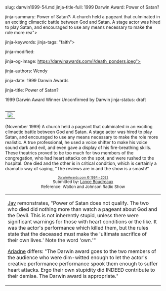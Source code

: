 slug: darwin1999-54.md
jinja-title-full: 1999 Darwin Award: Power of Satan?

jinja-summary: Power of Satan?: A church held a pageant that culminated in an exciting climactic battle between God and Satan. A stage actor was hired to play Satan, and encouraged to use any means necessary to make the role more rea">

jinja-keywords:
jinja-tags: "faith">

jinja-modified:

jinja-og-image: https://darwinawards.com/i/death_ponders.jpeg">

jinja-authors: Wendy

jinja-date: 1999 Darwin Awards


jinja-title: Power of Satan?

1999 Darwin Award Winner
Unconfirmed by Darwin
jinja-status: draft

<TABLE border=0 align=right><TR><TD align=center>
<A href="/cgi/search.pl?keywords=category%3Dfaith&swishindex=stories.data&show_description=yes&maxdisplay=10&maxresults=50"><IMG src="/i/icon/faith.jpg" border=0></A>

</TD></TR></TABLE>

(November 1999) A church held a pageant that culminated in an exciting climactic battle between God and Satan. A stage actor was hired to play Satan, and encouraged to use any means necessary to make the role more realistic. A true professional, he used a voice shifter to make his voice sound dark and evil, and even gave a display of his fire-breathing skills. These theatrics proved to be too much for two members of the congregation, who had heart attacks on the spot, and were rushed to the hospital. One died and the other is in critical condition, which is certainly a dramatic way of saying, "The reviews are in and the show is a smash!"

<P align="center"><FONT size="-7"><A href="http://darwinawards.com/misc/copyright.html">DarwinAwards.com &copy; 1994 - 2022<BR>
</A></FONT><FONT size="-1">Submitted by: <A href="mailto:REMOVE-melance@netscape.net">Lance Boudreaux</A><BR>
</FONT><FONT size="-1">Reference: Walton and Johnson Radio
Show</FONT>

<!--#include virtual="/inc/votebar_viewvoteonly" -->

<TABLE border=0 cellspacing=5 cellpadding=10 background="/i/white.gif">
<TR valign="top">
<TD bgcolor="#FFFFFF">
<P><A href="mailto:REMOVE-me@here.com">Jay</A> remonstrates, &quot;Power of Satan does not qualify. The
two who died did nothing more than watch a pageant about God and
the Devil. This is not inherently stupid, unless there were significant
warnings for those with heart conditions or the like. It was the
actor's performance which killed them, but the rules state that
the deceased must make the 'ultimate sacrifice of their own lives.'
Note the word 'own.'&quot;</P>
<P><A href="mailto:REMOVE-ariadne000@yahoo.com">Ariadne</A>
differs: &quot;The Darwin award goes to the two members of the audience who were dim-witted enough to let the actor's creative performance performance spook them enough to suffer heart attacks. Ergo their own stupidity did INDEED contribute to their demise. The Darwin award is appropriate.&quot;</P>


</H2>
</CENTER>

<!--#include file=nav_1999.html -->


